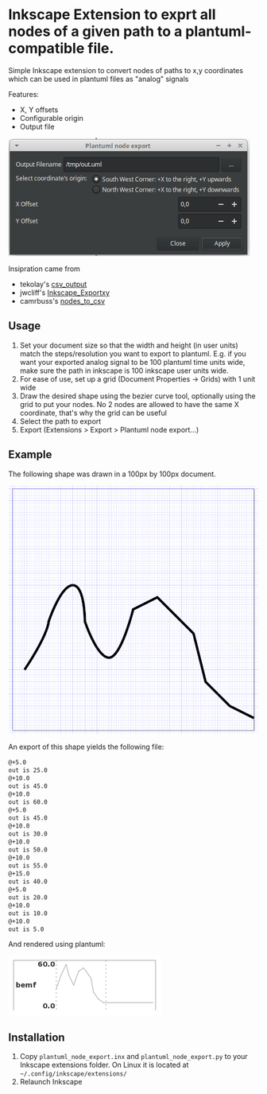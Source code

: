 # Inkscape Extension to exprt all nodes of a given path to a plantuml-compatible file.

Simple Inkscape extension to convert nodes of paths to x,y coordinates which can be used in plantuml files as
"analog" signals

Features:
- X, Y offsets
- Configurable origin
- Output file

![](extension_parameters.png)

Insipration came from
- tekolay's [csv_output](https://github.com/tbekolay/csv_output)
- jwcliff's [Inkscape_Exportxy](https://github.com/jwcliff/Inkscape_Exportxy)
- camrbuss's [nodes_to_csv](https://github.com/camrbuss/nodes_to_csv)

## Usage

1. Set your document size so that the width and height (in user units) match the steps/resolution you want to export to
   plantuml. E.g. if you want your exported analog signal to be 100 plantuml time units wide, make sure the path in inkscape
   is 100 inkscape user units wide.
2. For ease of use, set up a grid (Document Properties -> Grids) with 1 unit wide
3. Draw the desired shape using the bezier curve tool, optionally using the grid to put your nodes.
   No 2 nodes are allowed to have the same X coordinate, that's why the grid can be useful
3. Select the path to export
5. Export (Extensions > Export > Plantuml node export...)


## Example

The following shape was drawn in a 100px by 100px document.

![](example_shape.png)

An export of this shape yields the following file:

```
@+5.0
out is 25.0
@+10.0
out is 45.0
@+10.0
out is 60.0
@+5.0
out is 45.0
@+10.0
out is 30.0
@+10.0
out is 50.0
@+10.0
out is 55.0
@+15.0
out is 40.0
@+5.0
out is 20.0
@+10.0
out is 10.0
@+10.0
out is 5.0
```

And rendered using plantuml:

![](example_rendered.png)

## Installation

1. Copy `plantuml_node_export.inx` and `plantuml_node_export.py` to your Inkscape extensions folder. On Linux it is located at `~/.config/inkscape/extensions/`
2. Relaunch Inkscape